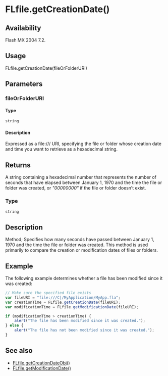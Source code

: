 # FLfile.getCreationDate()

## Availability

Flash MX 2004 7.2.

## Usage

FLfile.getCreationDate(fileOrFolderURI)

## Parameters

### **fileOrFolderURI**

#### Type

```typescript
string
```

#### Description

Expressed as a file:/// URI, specifying the file or folder whose creation date and time you want to retrieve as a hexadecimal string.

## Returns

A string containing a hexadecimal number that represents the number of seconds that have elapsed between January 1, 1970 and the time the file or folder was created, or *"00000000"* if the file or folder doesn’t exist.

### Type

```typescript
string
```

## Description

Method; Specifies how many seconds have passed between January 1, 1970 and the time the file or folder was created. This method is used primarily to compare the creation or modification dates of files or folders.

## Example

The following example determines whether a file has been modified since it was created:

```javascript
// Make sure the specified file exists
var fileURI = "file:///C|/MyApplication/MyApp.fla";
var creationTime = FLfile.getCreationDate(fileURI);
var modificationTime = FLfile.getModificationDate(fileURI);

if (modificationTime > creationTime) {
    alert("The file has been modified since it was created.");
} else {
    alert("The file has not been modified since it was created.");
}
```

## See also

- [FLfile.getCreationDateObj()](../FLfile_object/FLfile5.md)
- [FLfile.getModificationDate()](../FLfile_object/FLfile6.md)
